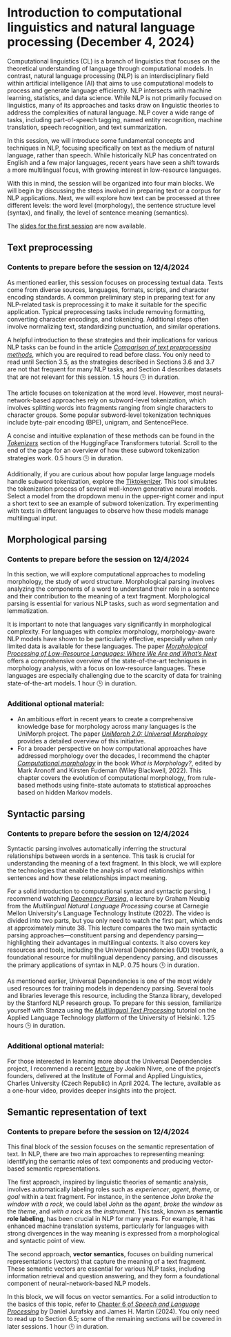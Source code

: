 # Introduction to computational linguistics and natural language processing (December 4, 2024)

Computational linguistics (CL) is a branch of linguistics that focuses on the theoretical understanding of language through computational models. In contrast, natural language processing (NLP) is an interdisciplinary field within artificial intelligence (AI) that aims to use computational models to process and generate language efficiently. NLP intersects with machine learning, statistics, and data science. While NLP is not primarily focused on linguistics, many of its approaches and tasks draw on linguistic theories to address the complexities of natural language. NLP cover a wide range of tasks, including part-of-speech tagging, named entity recognition, machine translation, speech recognition, and text summarization.

In this session, we will introduce some fundamental concepts and techniques in NLP, focusing specifically on text as the medium of natural language, rather than speech. While historically NLP has concentrated on English and a few major languages, recent years have seen a shift towards a more multilingual focus, with growing interest in low-resource languages.

With this in mind, the session will be organized into four main blocks. We will begin by discussing the steps involved in preparing text or a corpus for NLP applications. Next, we will explore how text can be processed at three different levels: the word level (morphology), the sentence structure level (syntax), and finally, the level of sentence meaning (semantics).

The [slides for the first session](https://dlsi.ua.es/~mespla/session1tpln.pdf) are now available.

## Text preprocessing

### Contents to prepare before the session on 12/4/2024

As mentioned earlier, this session focuses on processing textual data. Texts come from diverse sources, languages, formats, scripts, and character encoding standards. A common preliminary step in preparing text for any NLP-related task is preprocessing it to make it suitable for the specific application. Typical preprocessing tasks include removing formatting, converting character encodings, and tokenizing. Additional steps often involve normalizing text, standardizing punctuation, and similar operations.

A helpful introduction to these strategies and their implications for various NLP tasks can be found in the article [*Comparison of text preprocessing methods*](https://www.cambridge.org/core/services/aop-cambridge-core/content/view/43A20821D65F1C0C4366B126FC794AE3/S1351324922000213a.pdf/comparison-of-text-preprocessing-methods.pdf), which you are required to read before class. You only need to read until Section 3.5, as the strategies described in Sections 3.6 and 3.7 are not that frequent for many NLP tasks, and Section 4 describes datasets that are not relevant for this session. 1.5 hours 🕒️ in duration.

The article focuses on tokenization at the word level. However, most neural-network-based approaches rely on subword-level tokenization, which involves splitting words into fragments ranging from single characters to character groups. Some popular subword-level tokenization techniques include byte-pair encoding (BPE), unigram, and SentencePiece.

A concise and intuitive explanation of these methods can be found in the [*Tokenizers*](https://huggingface.co/docs/transformers/main/tokenizer_summary) section of the HuggingFace Transformers tutorial. Scroll to the end of the page for an overview of how these subword tokenization strategies work. 0.5 hours 🕒️ in duration.

Additionally, if you are curious about how popular large language models handle subword tokenization, explore the [Tiktokenizer](https://tiktokenizer.vercel.app). This tool simulates the tokenization process of several well-known generative neural models. Select a model from the dropdown menu in the upper-right corner and input a short text to see an example of subword tokenization. Try experimenting with texts in different languages to observe how these models manage multilingual input.

## Morphological parsing

### Contents to prepare before the session on 12/4/2024

In this section, we will explore computational approaches to modeling morphology, the study of word structure. Morphological parsing involves analyzing the components of a word to understand their role in a sentence and their contribution to the meaning of a text fragment. Morphological parsing is essential for various NLP tasks, such as word segmentation and lemmatization.

It is important to note that languages vary significantly in morphological complexity. For languages with complex morphology, morphology-aware NLP models have shown to be particularly effective, especially when only limited data is available for these languages. The paper [*Morphological Processing of Low-Resource Languages: Where We Are and What’s Next*](https://aclanthology.org/2022.findings-acl.80.pdf) offers a comprehensive overview of the state-of-the-art techniques in morphology analysis, with a focus on low-resource languages. These languages are especially challenging due to the scarcity of data for training state-of-the-art models. 1 hour 🕒️ in duration.

### Additional **optional** material: 

* An ambitious effort in recent years to create a comprehensive knowledge base for morphology across many languages is the UniMorph project. The paper [*UniMorph 2.0: Universal Morphology*](https://aclanthology.org/L18-1293v2.pdf) provides a detailed overview of this initiative.
* For a broader perspective on how computational approaches have addressed morphology over the decades, I recommend the chapter [*Computational morphology*](https://ling.auf.net/lingbuzz/007366/current.pdf?_s=R2w2FR3x92UHOOwt) in the book *What is Morphology?*, edited by Mark Aronoff and Kirsten Fudeman (Wiley Blackwell, 2022). This chapter covers the evolution of computational morphology, from rule-based methods using finite-state automata to statistical approaches based on hidden Markov models.

## Syntactic parsing

### Contents to prepare before the session on 12/4/2024

Syntactic parsing involves automatically inferring the structural relationships between words in a sentence. This task is crucial for understanding the meaning of a text fragment. In this block, we will explore the technologies that enable the analysis of word relationships within sentences and how these relationships impact meaning.

For a solid introduction to computational syntax and syntactic parsing, I recommend watching [*Depenency Parsing*](https://www.youtube.com/watch?v=f-3N0stPtbw), a lecture by Graham Neubig from the *Multilingual Natural Language Processing* course at Carnegie Mellon University's Language Technology Institute (2022). The video is divided into two parts, but you only need to watch the first part, which ends at approximately minute 38\. This lecture compares the two main syntactic parsing approaches—constituent parsing and dependency parsing—highlighting their advantages in multilingual contexts. It also covers key resources and tools, including the Universal Dependencies (UD) treebank, a foundational resource for multilingual dependency parsing, and discusses the primary applications of syntax in NLP. 0.75 hours  🕒️ in duration.

As mentioned earlier, Universal Dependencies is one of the most widely used resources for training models in dependency parsing. Several tools and libraries leverage this resource, including the Stanza library, developed by the Stanford NLP research group. To prepare for this session, familiarize yourself with Stanza using the [*Multilingual Text Processing*](https://applied-language-technology.mooc.fi/html/notebooks/part_iii/01_multilingual_nlp.html) tutorial on the Applied Language Technology platform of the University of Helsinki. 1.25 hours 🕒️ in duration.

### Additional **optional** material:

For those interested in learning more about the Universal Dependencies project, I recommend a recent [lecture](https://www.youtube.com/watch?v=rIo44KZ9nTc) by Joakim Nivre, one of the project’s founders, delivered at the Institute of Formal and Applied Linguistics, Charles University (Czech Republic) in April 2024\. The lecture, available as a one-hour video, provides deeper insights into the project.

## Semantic representation of text

### Contents to prepare before the session on 12/4/2024

This final block of the session focuses on the semantic representation of text. In NLP, there are two main approaches to representing meaning: identifying the semantic roles of text components and producing vector-based semantic representations.

The first approach, inspired by linguistic theories of semantic analysis, involves automatically labeling roles such as *experiencer*, *agent*, *theme*, or *goal* within a text fragment. For instance, in the sentence *John broke the window with a rock*, we could label *John* as the *agent*, *broke the window* as the *theme*, and *with a rock* as the *instrument*. This task, known as **semantic role labeling**, has been crucial in NLP for many years. For example, it has enhanced machine translation systems, particularly for languages with strong divergences in the way meaning is expressed from a morphological and syntactic point of view.

The second approach, **vector semantics**, focuses on building numerical representations (vectors) that capture the meaning of a text fragment. These semantic vectors are essential for various NLP tasks, including information retrieval and question answering, and they form a foundational component of neural-network-based NLP models.

In this block, we will focus on vector semantics. For a solid introduction to the basics of this topic, refer to [Chapter 6 of *Speech and Language Processing*](https://web.stanford.edu/~jurafsky/slp3/6.pdf) by Daniel Jurafsky and James H. Martin (2024). You only need to read up to Section 6.5; some of the remaining sections will be covered in later sessions. 1 hour 🕒️ in duration.

